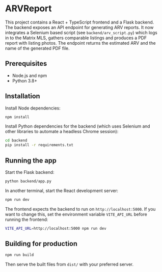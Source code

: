 # ARVReport

This project contains a React + TypeScript frontend and a Flask backend.
The backend exposes an API endpoint for generating ARV reports.  It now
integrates a Selenium based script (see `backend/arv_script.py`) which logs in
to the Matrix MLS, gathers comparable listings and produces a PDF report with
listing photos.  The endpoint returns the estimated ARV and the name of the
generated PDF file.

## Prerequisites

- Node.js and npm
- Python 3.8+

## Installation

Install Node dependencies:

```bash
npm install
```

Install Python dependencies for the backend (which uses Selenium and other
libraries to automate a headless Chrome session):

```bash
cd backend
pip install -r requirements.txt
```

## Running the app

Start the Flask backend:

```bash
python backend/app.py
```

In another terminal, start the React development server:

```bash
npm run dev
```

The frontend expects the backend to run on `http://localhost:5000`. If you want
to change this, set the environment variable `VITE_API_URL` before running the
frontend:

```bash
VITE_API_URL=http://localhost:5000 npm run dev
```

## Building for production

```bash
npm run build
```

Then serve the built files from `dist/` with your preferred server.

